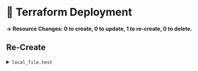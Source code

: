 # 📝 Terraform Deployment

**→ Resource Changes: 0 to create, 0 to update, 1 to re-create, 0 to delete.**

## Re-Create

<details><summary><code>local_file.test</code></summary>

```diff
! content              = (sensitive value) # forces replacement
! content_base64sha256 = "/lWY64A+bW2mlroLqqzsIFblHqeaXxuVLpjj6nnPbOQ=" -> (known after apply)
! content_base64sha512 = "FkR2ZuWihRqCFStGn/+nTXoiemWT3jRKZN52sPETsAVvsCnSEtcylj2/g3DZHH72AUIkIe/LXV0xGRQzhy96CQ==" -> (known after apply)
! content_md5          = "80080f5c98960d0cbcfa2fd5c8bf3f5f" -> (known after apply)
! content_sha1         = "a9e61004a1ffc8f676b68225a06bb082677aeb89" -> (known after apply)
! content_sha256       = "fe5598eb803e6d6da696ba0baaacec2056e51ea79a5f1b952e98e3ea79cf6ce4" -> (known after apply)
! content_sha512       = "16447666e5a2851a82152b469fffa74d7a227a6593de344a64de76b0f113b0056fb029d212d732963dbf8370d91c7ef601422421efcb5d5d31191433872f7a09" -> (known after apply)
! id                   = "a9e61004a1ffc8f676b68225a06bb082677aeb89" -> (known after apply)
  # (3 unchanged attributes hidden)
```

</details>